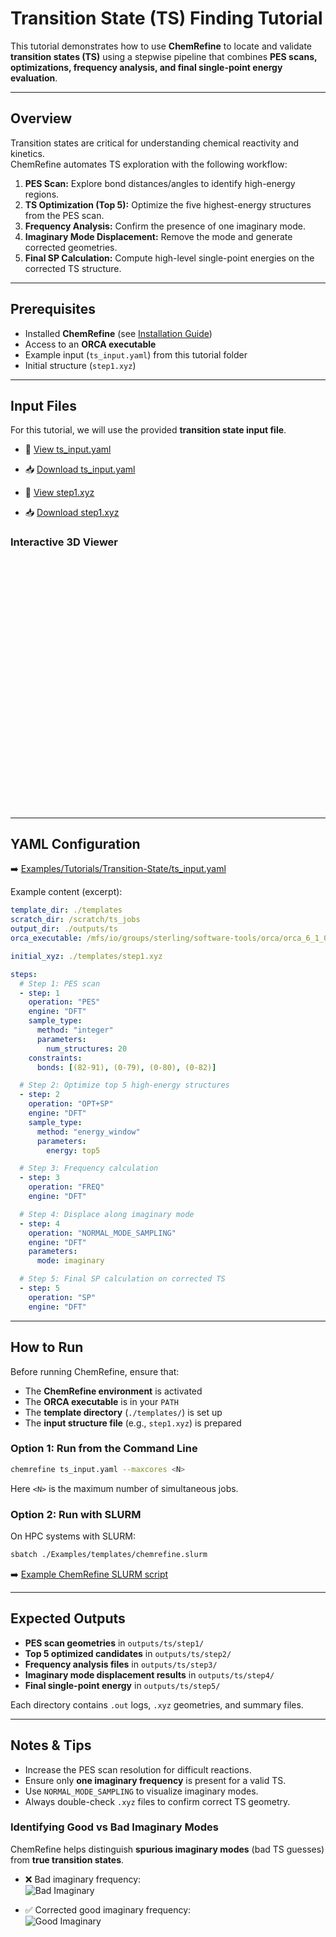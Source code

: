 # Transition State (TS) Finding Tutorial

This tutorial demonstrates how to use **ChemRefine** to locate and validate **transition states (TS)** using a stepwise pipeline that combines **PES scans, optimizations, frequency analysis, and final single-point energy evaluation**.

---

## Overview

Transition states are critical for understanding chemical reactivity and kinetics.  
ChemRefine automates TS exploration with the following workflow:

1. **PES Scan:** Explore bond distances/angles to identify high-energy regions.  
2. **TS Optimization (Top 5):** Optimize the five highest-energy structures from the PES scan.  
3. **Frequency Analysis:** Confirm the presence of one imaginary mode.  
4. **Imaginary Mode Displacement:** Remove the mode and generate corrected geometries.  
5. **Final SP Calculation:** Compute high-level single-point energies on the corrected TS structure.  

---

## Prerequisites

- Installed **ChemRefine** (see [Installation Guide](../INSTALL.md))  
- Access to an **ORCA executable**  
- Example input (`ts_input.yaml`) from this tutorial folder  
- Initial structure (`step1.xyz`)  

---

## Input Files

For this tutorial, we will use the provided **transition state input file**.

- 📄 [View ts_input.yaml](https://github.com/sterling-group/ChemRefine/blob/mkdocs/Examples/Tutorials/Transition-State/ts_input.yaml)  
- 📥 [Download ts_input.yaml](https://raw.githubusercontent.com/sterling-group/ChemRefine/mkdocs/Examples/Tutorials/Transition-State/ts_input.yaml)  

- 📄 [View step1.xyz](https://github.com/sterling-group/ChemRefine/blob/mkdocs/Examples/Tutorials/Transition-State/step1.xyz)  
- 📥 [Download step1.xyz](https://raw.githubusercontent.com/sterling-group/ChemRefine/mkdocs/Examples/Tutorials/Transition-State/step1.xyz)  

### Interactive 3D Viewer

<div id="viewer" style="width: 100%; height: 400px; position: relative;"></div>

<script src="https://3Dmol.org/build/3Dmol-min.js"></script>
<script>
  let viewer = $3Dmol.createViewer("viewer", { backgroundColor: "white" });

  fetch("https://raw.githubusercontent.com/sterling-group/ChemRefine/mkdocs/Examples/Tutorials/Transition-State/step1.xyz")
    .then(r => r.text())
    .then(data => {
      viewer.addModel(data, "xyz");   // force XYZ format
      viewer.setStyle({}, {stick:{radius:0.15}, sphere:{scale:0.25}});
      viewer.zoomTo();
      viewer.render();
    })
    .catch(err => console.error("Could not load XYZ:", err));
</script>

---

## YAML Configuration

➡️ [Examples/Tutorials/Transition-State/ts_input.yaml](https://raw.githubusercontent.com/sterling-group/ChemRefine/mkdocs/Examples/Tutorials/Transition-State/ts_input.yaml)

Example content (excerpt):

```yaml
template_dir: ./templates
scratch_dir: /scratch/ts_jobs
output_dir: ./outputs/ts
orca_executable: /mfs/io/groups/sterling/software-tools/orca/orca_6_1_0_avx2/orca

initial_xyz: ./templates/step1.xyz

steps:
  # Step 1: PES scan
  - step: 1
    operation: "PES"
    engine: "DFT"
    sample_type:
      method: "integer"
      parameters:
        num_structures: 20
    constraints:
      bonds: [(82-91), (0-79), (0-80), (0-82)]

  # Step 2: Optimize top 5 high-energy structures
  - step: 2
    operation: "OPT+SP"
    engine: "DFT"
    sample_type:
      method: "energy_window"
      parameters:
        energy: top5

  # Step 3: Frequency calculation
  - step: 3
    operation: "FREQ"
    engine: "DFT"

  # Step 4: Displace along imaginary mode
  - step: 4
    operation: "NORMAL_MODE_SAMPLING"
    engine: "DFT"
    parameters:
      mode: imaginary

  # Step 5: Final SP calculation on corrected TS
  - step: 5
    operation: "SP"
    engine: "DFT"
```

---

## How to Run

Before running ChemRefine, ensure that:

- The **ChemRefine environment** is activated  
- The **ORCA executable** is in your `PATH`  
- The **template directory** (`./templates/`) is set up  
- The **input structure file** (e.g., `step1.xyz`) is prepared  

### Option 1: Run from the Command Line

```bash
chemrefine ts_input.yaml --maxcores <N>
```

Here `<N>` is the maximum number of simultaneous jobs.  

### Option 2: Run with SLURM

On HPC systems with SLURM:

```bash
sbatch ./Examples/templates/chemrefine.slurm
```

➡️ [Example ChemRefine SLURM script](https://raw.githubusercontent.com/sterling-group/ChemRefine/mkdocs/Examples/Templates/chemrefine.slurm)

---

## Expected Outputs

- **PES scan geometries** in `outputs/ts/step1/`  
- **Top 5 optimized candidates** in `outputs/ts/step2/`  
- **Frequency analysis files** in `outputs/ts/step3/`  
- **Imaginary mode displacement results** in `outputs/ts/step4/`  
- **Final single-point energy** in `outputs/ts/step5/`  

Each directory contains `.out` logs, `.xyz` geometries, and summary files.  

---

## Notes & Tips

- Increase the PES scan resolution for difficult reactions.  
- Ensure only **one imaginary frequency** is present for a valid TS.  
- Use `NORMAL_MODE_SAMPLING` to visualize imaginary modes.  
- Always double-check `.xyz` files to confirm correct TS geometry.  

### Identifying Good vs Bad Imaginary Modes

ChemRefine helps distinguish **spurious imaginary modes** (bad TS guesses) from **true transition states**.  

- ❌ Bad imaginary frequency:  
![Bad Imaginary](./bad_imag.gif)  

- ✅ Corrected good imaginary frequency:  
![Good Imaginary](./good_imag.gif)  
